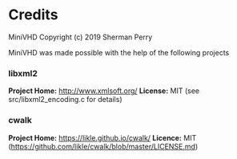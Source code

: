 # Credits
MiniVHD Copyright (c) 2019 Sherman Perry

MiniVHD was made possible with the help of the following projects

### libxml2
**Project Home:** http://www.xmlsoft.org/
**License:** MIT (see src/libxml2_encoding.c for details)

### cwalk
**Project Home:** https://likle.github.io/cwalk/
**Licence:** MIT (https://github.com/likle/cwalk/blob/master/LICENSE.md)
